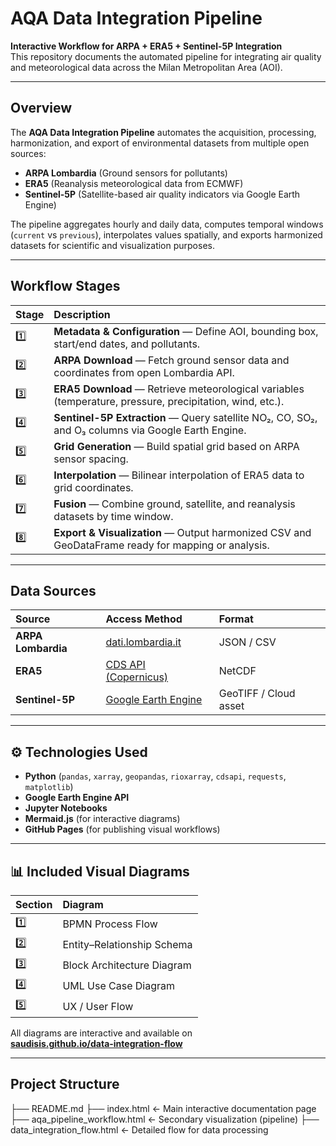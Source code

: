 # AQA Data Integration Pipeline

**Interactive Workflow for ARPA + ERA5 + Sentinel-5P Integration**  
This repository documents the automated pipeline for integrating air quality and meteorological data across the Milan Metropolitan Area (AOI).

---

## Overview

The **AQA Data Integration Pipeline** automates the acquisition, processing, harmonization, and export of environmental datasets from multiple open sources:

- **ARPA Lombardia** (Ground sensors for pollutants)
- **ERA5** (Reanalysis meteorological data from ECMWF)
- **Sentinel-5P** (Satellite-based air quality indicators via Google Earth Engine)

The pipeline aggregates hourly and daily data, computes temporal windows (`current` vs `previous`), interpolates values spatially, and exports harmonized datasets for scientific and visualization purposes.

---

## Workflow Stages

| Stage | Description |
|:------|:-------------|
| 1️⃣ | **Metadata & Configuration** — Define AOI, bounding box, start/end dates, and pollutants. |
| 2️⃣ | **ARPA Download** — Fetch ground sensor data and coordinates from open Lombardia API. |
| 3️⃣ | **ERA5 Download** — Retrieve meteorological variables (temperature, pressure, precipitation, wind, etc.). |
| 4️⃣ | **Sentinel-5P Extraction** — Query satellite NO₂, CO, SO₂, and O₃ columns via Google Earth Engine. |
| 5️⃣ | **Grid Generation** — Build spatial grid based on ARPA sensor spacing. |
| 6️⃣ | **Interpolation** — Bilinear interpolation of ERA5 data to grid coordinates. |
| 7️⃣ | **Fusion** — Combine ground, satellite, and reanalysis datasets by time window. |
| 8️⃣ | **Export & Visualization** — Output harmonized CSV and GeoDataFrame ready for mapping or analysis. |

---

## Data Sources

| Source | Access Method | Format |
|:--------|:--------------|:--------|
| **ARPA Lombardia** | [dati.lombardia.it](https://www.dati.lombardia.it) | JSON / CSV |
| **ERA5** | [CDS API (Copernicus)](https://cds.climate.copernicus.eu/api-how-to) | NetCDF |
| **Sentinel-5P** | [Google Earth Engine](https://developers.google.com/earth-engine/datasets/catalog/sentinel-5p) | GeoTIFF / Cloud asset |

---

## ⚙️ Technologies Used

- **Python** (`pandas`, `xarray`, `geopandas`, `rioxarray`, `cdsapi`, `requests`, `matplotlib`)
- **Google Earth Engine API**
- **Jupyter Notebooks**
- **Mermaid.js** (for interactive diagrams)
- **GitHub Pages** (for publishing visual workflows)

---

## 📊 Included Visual Diagrams

| Section | Diagram |
|:--------|:---------|
| 1️⃣ | BPMN Process Flow |
| 2️⃣ | Entity–Relationship Schema |
| 3️⃣ | Block Architecture Diagram |
| 4️⃣ | UML Use Case Diagram |
| 5️⃣ | UX / User Flow |

All diagrams are interactive and available on  
**[saudisis.github.io/data-integration-flow](https://saudisis.github.io/data-integration-flow/)**

---

## Project Structure

├── README.md
├── index.html ← Main interactive documentation page
├── aqa_pipeline_workflow.html ← Secondary visualization (pipeline)
├── data_integration_flow.html ← Detailed flow for data processing
